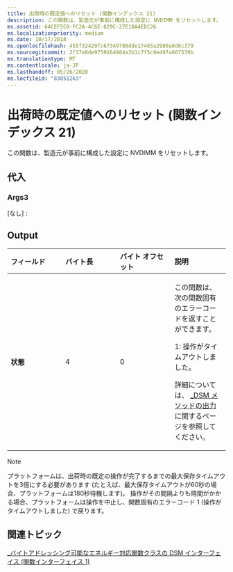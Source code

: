```yaml
---
title: 出荷時の既定値へのリセット (関数インデックス 21)
description: この関数は、製造元が事前に構成した設定に NVDIMM をリセットします。
ms.assetid: 64CEF5C8-FC2A-4C6E-829C-27E18A4EDC26
ms.localizationpriority: medium
ms.date: 10/17/2018
ms.openlocfilehash: 455f32429fc67349788dde17465a2980a6d6c379
ms.sourcegitcommit: 2f37e8de9759164804a3b1c7f5c9e497a607539b
ms.translationtype: MT
ms.contentlocale: ja-JP
ms.lasthandoff: 05/26/2020
ms.locfileid: "83851263"
---
```

# <a name="reset-to-factory-defaults-function-index-21"></a>出荷時の既定値へのリセット (関数インデックス 21)


この関数は、製造元が事前に構成した設定に NVDIMM をリセットします。

## <a name="span-idinputspanspan-idinputspanspan-idinputspaninput"></a><span id="Input"></span><span id="input"></span><span id="INPUT"></span>代入


### <a name="span-idargs3spanspan-idargs3spanspan-idargs3spanargs3"></a><span id="Args3"></span><span id="args3"></span><span id="ARGS3"></span>Args3

[なし] :

## <a name="span-idoutputspanspan-idoutputspanspan-idoutputspanoutput"></a><span id="Output"></span><span id="output"></span><span id="OUTPUT"></span>Output


<table>
<colgroup>
<col width="25%" />
<col width="25%" />
<col width="25%" />
<col width="25%" />
</colgroup>
<thead>
<tr class="header">
<th align="left">フィールド</th>
<th align="left">バイト長</th>
<th align="left">バイト オフセット</th>
<th align="left">説明</th>
</tr>
</thead>
<tbody>
<tr class="odd">
<td align="left"><strong>状態</strong></td>
<td align="left">4</td>
<td align="left">0</td>
<td align="left"><p>この関数は、次の関数固有のエラーコードを返すことができます。</p>
<p>1: 操作がタイムアウトしました。</p>
<p>詳細については、 <a href="-dsm-interface-for-byte-addressable-energy-backed-function-class--function-interface-1-.md" data-raw-source="[_DSM Method Output](-dsm-interface-for-byte-addressable-energy-backed-function-class--function-interface-1-.md)">_DSM メソッドの出力</a>に関するページを参照してください。</p></td>
</tr>
</tbody>
</table>

 

> [!NOTE]
> プラットフォームは、出荷時の既定の操作が完了するまでの最大保存タイムアウトを3倍にする必要があります (たとえば、最大保存タイムアウトが60秒の場合、プラットフォームは180秒待機します)。 操作がその間隔よりも時間がかかる場合、プラットフォームは操作を中止し、関数固有のエラーコード 1 (操作がタイムアウトしました) で戻ります。

 

## <a name="span-idrelated_topicsspanrelated-topics"></a><span id="related_topics"></span>関連トピック


[\_バイトアドレッシング可能なエネルギー対応関数クラスの DSM インターフェイス (関数インターフェイス 1)](-dsm-interface-for-byte-addressable-energy-backed-function-class--function-interface-1-.md)

 

 






